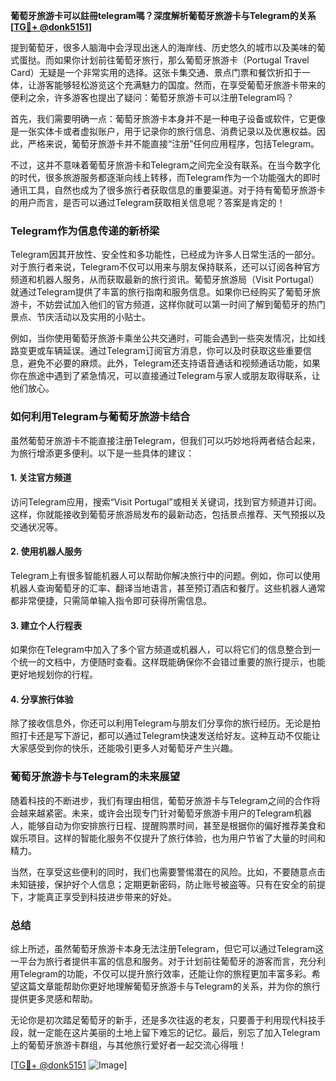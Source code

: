**葡萄牙旅游卡可以註冊telegram嗎？深度解析葡萄牙旅游卡与Telegram的关系[[TG💪+ @donk5151](https://t.me/s/donk5151)]**

提到葡萄牙，很多人脑海中会浮现出迷人的海岸线、历史悠久的城市以及美味的葡式蛋挞。而如果你计划前往葡萄牙旅行，那么葡萄牙旅游卡（Portugal Travel Card）无疑是一个非常实用的选择。这张卡集交通、景点门票和餐饮折扣于一体，让游客能够轻松游览这个充满魅力的国度。然而，在享受葡萄牙旅游卡带来的便利之余，许多游客也提出了疑问：葡萄牙旅游卡可以注册Telegram吗？

首先，我们需要明确一点：葡萄牙旅游卡本身并不是一种电子设备或软件，它更像是一张实体卡或者虚拟账户，用于记录你的旅行信息、消费记录以及优惠权益。因此，严格来说，葡萄牙旅游卡并不能直接“注册”任何应用程序，包括Telegram。

不过，这并不意味着葡萄牙旅游卡和Telegram之间完全没有联系。在当今数字化的时代，很多旅游服务都逐渐向线上转移，而Telegram作为一个功能强大的即时通讯工具，自然也成为了很多旅行者获取信息的重要渠道。对于持有葡萄牙旅游卡的用户而言，是否可以通过Telegram获取相关信息呢？答案是肯定的！

### Telegram作为信息传递的新桥梁

Telegram因其开放性、安全性和多功能性，已经成为许多人日常生活的一部分。对于旅行者来说，Telegram不仅可以用来与朋友保持联系，还可以订阅各种官方频道和机器人服务，从而获取最新的旅行资讯。葡萄牙旅游局（Visit Portugal）就通过Telegram提供了丰富的旅行指南和服务信息。如果你已经购买了葡萄牙旅游卡，不妨尝试加入他们的官方频道，这样你就可以第一时间了解到葡萄牙的热门景点、节庆活动以及实用的小贴士。

例如，当你使用葡萄牙旅游卡乘坐公共交通时，可能会遇到一些突发情况，比如线路变更或车辆延误。通过Telegram订阅官方消息，你可以及时获取这些重要信息，避免不必要的麻烦。此外，Telegram还支持语音通话和视频通话功能，如果你在旅途中遇到了紧急情况，可以直接通过Telegram与家人或朋友取得联系，让他们放心。

### 如何利用Telegram与葡萄牙旅游卡结合

虽然葡萄牙旅游卡不能直接注册Telegram，但我们可以巧妙地将两者结合起来，为旅行增添更多便利。以下是一些具体的建议：

#### 1. **关注官方频道**
   访问Telegram应用，搜索“Visit Portugal”或相关关键词，找到官方频道并订阅。这样，你就能接收到葡萄牙旅游局发布的最新动态，包括景点推荐、天气预报以及交通状况等。

#### 2. **使用机器人服务**
   Telegram上有很多智能机器人可以帮助你解决旅行中的问题。例如，你可以使用机器人查询葡萄牙的汇率、翻译当地语言，甚至预订酒店和餐厅。这些机器人通常都非常便捷，只需简单输入指令即可获得所需信息。

#### 3. **建立个人行程表**
   如果你在Telegram中加入了多个官方频道或机器人，可以将它们的信息整合到一个统一的文档中，方便随时查看。这样既能确保你不会错过重要的旅行提示，也能更好地规划你的行程。

#### 4. **分享旅行体验**
   除了接收信息外，你还可以利用Telegram与朋友们分享你的旅行经历。无论是拍照打卡还是写下游记，都可以通过Telegram快速发送给好友。这种互动不仅能让大家感受到你的快乐，还能吸引更多人对葡萄牙产生兴趣。

### 葡萄牙旅游卡与Telegram的未来展望

随着科技的不断进步，我们有理由相信，葡萄牙旅游卡与Telegram之间的合作将会越来越紧密。未来，或许会出现专门针对葡萄牙旅游卡用户的Telegram机器人，能够自动为你安排旅行日程、提醒购票时间，甚至是根据你的偏好推荐美食和娱乐项目。这样的智能化服务不仅提升了旅行体验，也为用户节省了大量的时间和精力。

当然，在享受这些便利的同时，我们也需要警惕潜在的风险。比如，不要随意点击未知链接，保护好个人信息；定期更新密码，防止账号被盗等。只有在安全的前提下，才能真正享受到科技进步带来的好处。

### 总结

综上所述，虽然葡萄牙旅游卡本身无法注册Telegram，但它可以通过Telegram这一平台为旅行者提供丰富的信息和服务。对于计划前往葡萄牙的游客而言，充分利用Telegram的功能，不仅可以提升旅行效率，还能让你的旅程更加丰富多彩。希望这篇文章能帮助你更好地理解葡萄牙旅游卡与Telegram的关系，并为你的旅行提供更多灵感和帮助。

无论你是初次踏足葡萄牙的新手，还是多次往返的老友，只要善于利用现代科技手段，就一定能在这片美丽的土地上留下难忘的记忆。最后，别忘了加入Telegram上的葡萄牙旅游卡群组，与其他旅行爱好者一起交流心得哦！

[[TG💪+ @donk5151](https://t.me/s/donk5151) ![Image](https://i.postimg.cc/rwNCRYN7/Snipaste-2025-04-30-17-27-05.png)]